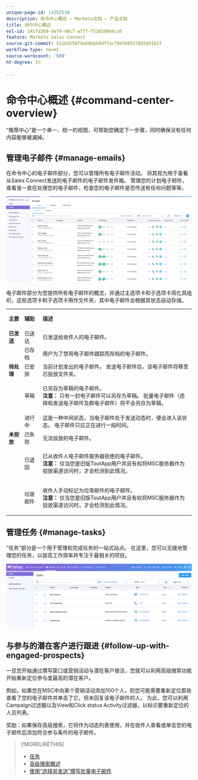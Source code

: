 ```yaml
---
unique-page-id: 14352530
description: 命令中心概述 — Marketo文档 — 产品文档
title: 命令中心概述
exl-id: 141fa369-9ef9-48c7-a7ff-f5265d0e9ca5
feature: Marketo Sales Connect
source-git-commit: 431bd258f9a68bbb9df7acf043085578d3d91b1f
workflow-type: tm+mt
source-wordcount: '569'
ht-degree: 1%

---
```


# 命令中心概述 {#command-center-overview}

“推荐中心”是一个单一、统一的视图，可帮助您确定下一步骤，同时确保没有任何内容能够被漏掉。

## 管理电子邮件 {#manage-emails}

在命令中心的电子邮件部分，您可以管理所有电子邮件活动。 将其视为用于查看从Sales Connect发送的电子邮件的电子邮件发件箱。 管理您的计划电子邮件，查看谁一直在处理您的电子邮件，检查您的电子邮件是否传送有任何问题等等。

![](assets/command-center-overview-1.png)

电子邮件部分为您提供所有电子邮件的概览，并通过主选项卡和子选项卡简化其组织，这些选项卡和子选项卡用作文件夹，其中电子邮件会根据其状态自动存储。

<table> 
 <colgroup> 
  <col> 
  <col> 
  <col> 
 </colgroup> 
 <tbody> 
  <tr> 
   <td title="背景颜色：灰色"><p title=""><strong><span>主要</span> </strong></p></td> 
   <td title="背景颜色：灰色"><p title=""><strong><span>辅助</span> </strong></p></td> 
   <td title="背景颜色：灰色"><p title=""><strong><span>描述</span> </strong></p></td> 
  </tr> 
  <tr> 
   <td title="背景颜色：蓝色"><strong title="">已发送</strong></td> 
   <td title="背景颜色：蓝色">已送达</td> 
   <td title="背景颜色：蓝色">已发送给收件人的电子邮件。</td> 
  </tr> 
  <tr> 
   <td title="背景颜色：蓝色"><br></td> 
   <td title="背景颜色：蓝色">已存档</td> 
   <td title="背景颜色：蓝色">用户为了禁用电子邮件跟踪而存档的电子邮件。</td> 
  </tr> 
  <tr> 
   <td title="背景颜色：灰色"><strong title="">待处理</strong></td> 
   <td title="背景颜色：灰色">已安排</td> 
   <td title="背景颜色：灰色">当前计划发出的电子邮件。 发送电子邮件后，该电子邮件将移至已投放文件夹。</td> 
  </tr> 
  <tr> 
   <td title="背景颜色：灰色"><br></td> 
   <td title="背景颜色：灰色">草稿</td> 
   <td title="背景颜色：灰色"><p>已另存为草稿的电子邮件。<br><strong>注意：</strong> 只有一封电子邮件可以另存为草稿。 批量电子邮件（选择和发送电子邮件及群电子邮件）将不会另存为草稿。</p></td> 
  </tr> 
  <tr> 
   <td title="背景颜色：灰色"><br></td> 
   <td title="背景颜色：灰色">进行中</td> 
   <td title="背景颜色：灰色">这是一种中间状态，当电子邮件处于发送动态时，便会进入该状态。 电子邮件只应正在进行一段时间。</td> 
  </tr> 
  <tr> 
   <td title="背景颜色：蓝色"><strong title="">未投放</strong></td> 
   <td title="背景颜色：蓝色">已失败</td> 
   <td title="背景颜色：蓝色">无法投放的电子邮件。</td> 
  </tr> 
  <tr> 
   <td title="背景颜色：蓝色"><br></td> 
   <td title="背景颜色：蓝色">已退回</td> 
   <td title="背景颜色：蓝色"><p>已从收件人电子邮件服务器拒绝的电子邮件。 <br><strong>注意：</strong> 仅当您是旧版ToutApp用户并且有权将MSC服务器作为投放渠道访问时，才会检测到此情况。</p></td> 
  </tr> 
  <tr> 
   <td title="背景颜色：蓝色"><br></td> 
   <td title="背景颜色：蓝色">垃圾邮件</td> 
   <td title="背景颜色：蓝色"><p>收件人手动标记为垃圾邮件的电子邮件。<br><strong>注意：</strong> 仅当您是旧版ToutApp用户并且有权将MSC服务器作为投放渠道访问时，才会检测到此情况。</p></td> 
  </tr> 
 </tbody> 
</table>

## 管理任务 {#manage-tasks}

“任务”部分是一个用于管理和完成任务的一站式站点。 在这里，您可以无缝地管理您的任务，以提高工作效率并专注于最相关的项目。

![](assets/command-center-overview-2.png)

## 与参与的潜在客户进行跟进 {#follow-up-with-engaged-prospects}

一旦您开始通过撰写窗口或营销活动与潜在客户接洽，您就可以利用高级搜索功能开始重新定位参与度最高的潜在客户。

例如，如果您在MSC中向某个营销活动添加100个人，则您可能需要重新定位那些查看了您的电子邮件并单击了它，但未回复该电子邮件的人。 为此，您可以利用Campaign过滤器以及View和Click status Activity过滤器，以标识要重新定位的人员列表。

奖励：如果保存高级搜索，它将作为动态列表使用，并在收件人查看或单击您的电子邮件后添加符合参与条件的电子邮件。

>[!MORELIKETHIS]
>
>* [任务](/help/marketo/product-docs/marketo-sales-connect/tasks/syncing-sales-connect-tasks-with-salesforce-for-the-first-time.md)
>* [高级搜索概述](/help/marketo/product-docs/marketo-sales-connect/email/command-center/advanced-search-overview.md)
>* [使用“选择并发送”撰写批量电子邮件](/help/marketo/product-docs/marketo-sales-connect/email/using-the-compose-window/composing-bulk-emails-with-select-and-send.md)
